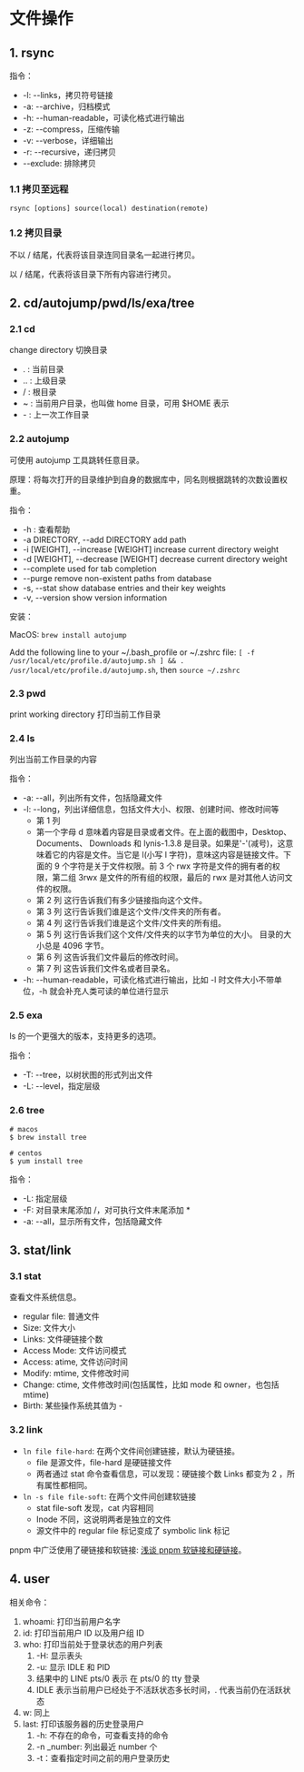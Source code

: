 # 文件操作

## 1. rsync

指令：

- -l: --links，拷贝符号链接
- -a: --archive，归档模式
- -h: --human-readable，可读化格式进行输出
- -z: --compress，压缩传输
- -v: --verbose，详细输出
- -r: --recursive，递归拷贝
- --exclude: 排除拷贝

### 1.1 拷贝至远程

`rsync [options] source(local) destination(remote)`

### 1.2 拷贝目录

不以 / 结尾，代表将该目录连同目录名一起进行拷贝。

以 / 结尾，代表将该目录下所有内容进行拷贝。

## 2. cd/autojump/pwd/ls/exa/tree

### 2.1 cd

change directory 切换目录

- . : 当前目录
- .. : 上级目录
- / : 根目录
- ~ : 当前用户目录，也叫做 home 目录，可用 $HOME 表示
- \- : 上一次工作目录

### 2.2 autojump

可使用 autojump 工具跳转任意目录。

原理：将每次打开的目录维护到自身的数据库中，同名则根据跳转的次数设置权重。

指令：

- -h : 查看帮助
- -a DIRECTORY, --add DIRECTORY add path
- -i [WEIGHT], --increase [WEIGHT] increase current directory weight
- -d [WEIGHT], --decrease [WEIGHT] decrease current directory weight
- --complete used for tab completion
- --purge remove non-existent paths from database
- -s, --stat show database entries and their key weights
- -v, --version show version information

安装：

MacOS: `brew install autojump`

Add the following line to your ~/.bash_profile or ~/.zshrc file: `[ -f /usr/local/etc/profile.d/autojump.sh ] && . /usr/local/etc/profile.d/autojump.sh`, then `source ~/.zshrc`

### 2.3 pwd

print working directory 打印当前工作目录

### 2.4 ls

列出当前工作目录的内容

指令：

- -a: --all，列出所有文件，包括隐藏文件
- -l: --long，列出详细信息，包括文件大小、权限、创建时间、修改时间等
  - 第 1 列
  - 第一个字母 d 意味着内容是目录或者文件。在上面的截图中，Desktop、 Documents、 Downloads 和 lynis-1.3.8 是目录。如果是'-'(减号)，这意味着它的内容是文件。当它是 l(小写 l 字符)，意味这内容是链接文件。下面的 9 个字符是关于文件权限。前 3 个 rwx 字符是文件的拥有者的权限，第二组 3rwx 是文件的所有组的权限，最后的 rwx 是对其他人访问文件的权限。
  - 第 2 列 这行告诉我们有多少链接指向这个文件。
  - 第 3 列 这行告诉我们谁是这个文件/文件夹的所有者。
  - 第 4 列 这行告诉我们谁是这个文件/文件夹的所有组。
  - 第 5 列 这行告诉我们这个文件/文件夹的以字节为单位的大小。 目录的大小总是 4096 字节。
  - 第 6 列 这告诉我们文件最后的修改时间。
  - 第 7 列 这告诉我们文件名或者目录名。
- -h: --human-readable，可读化格式进行输出，比如 -l 时文件大小不带单位，-h 就会补充人类可读的单位进行显示

### 2.5 exa

ls 的一个更强大的版本，支持更多的选项。

指令：

- -T: --tree，以树状图的形式列出文件
- -L: --level，指定层级

### 2.6 tree

```shell
# macos
$ brew install tree

# centos
$ yum install tree
```

指令：

- -L: 指定层级
- -F: 对目录末尾添加 /，对可执行文件末尾添加 \*
- -a: --all，显示所有文件，包括隐藏文件

## 3. stat/link

### 3.1 stat

查看文件系统信息。

- regular file: 普通文件
- Size: 文件大小
- Links: 文件硬链接个数
- Access Mode: 文件访问模式
- Access: atime, 文件访问时间
- Modify: mtime, 文件修改时间
- Change: ctime, 文件修改时间(包括属性，比如 mode 和 owner，也包括 mtime)
- Birth: 某些操作系统其值为 -

### 3.2 link

- `ln file file-hard`: 在两个文件间创建链接，默认为硬链接。
  - file 是源文件，file-hard 是硬链接文件
  - 两者通过 stat 命令查看信息，可以发现：硬链接个数 Links 都变为 2 ，所有属性都相同。
- `ln -s file file-soft`: 在两个文件间创建软链接
  - stat file-soft 发现，cat 内容相同
  - Inode 不同，这说明两者是独立的文件
  - 源文件中的 regular file 标记变成了 symbolic link 标记

pnpm 中广泛使用了硬链接和软链接: [浅谈 pnpm 软链接和硬链接](https://blog.csdn.net/weixin_43990363/article/details/121757838)。

## 4. user

相关命令：

1. whoami: 打印当前用户名字
2. id: 打印当前用户 ID 以及用户组 ID
3. who: 打印当前处于登录状态的用户列表
   1. -H: 显示表头
   2. -u: 显示 IDLE 和 PID
   3. 结果中的 LINE pts/0 表示 在 pts/0 的 tty 登录
   4. IDLE 表示当前用户已经处于不活跃状态多长时间，. 代表当前仍在活跃状态
4. w: 同上
5. last: 打印该服务器的历史登录用户
   1. -h: 不存在的命令，可查看支持的命令
   2. -n \_number: 列出最近 number 个
   3. -t：查看指定时间之前的用户登录历史
